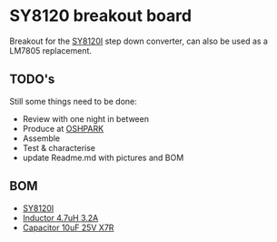 # SY8120 breakout board
Breakout for the [SY8120I](https://datasheet.lcsc.com/szlcsc/2001171834_Silergy-Corp-SY8120IABC_C479076.pdf) step down converter, can also be used as a LM7805 replacement.
## TODO's
Still some things need to be done:
* Review with one night in between
* Produce at [OSHPARK](https://oshpark.com/)
* Assemble
* Test & characterise
* update Readme.md with pictures and BOM
## BOM
* [SY8120I](https://lcsc.com/product-detail/DC-DC-Converters_Silergy-Corp-SY8120IABC_C479076.html)
* [Inductor 4.7uH 3.2A](https://lcsc.com/product-detail/Inductors-SMD_TDK-SLF6045T-4R7N2R4-3PF_C93218.html)
* [Capacitor 10uF 25V X7R](https://lcsc.com/product-detail/Multilayer-Ceramic-Capacitors-MLCC-SMD-SMT_Samsung-Electro-Mechanics-CL31B106KAHNNNE_C14860.html)


